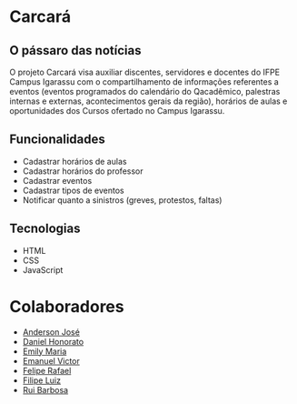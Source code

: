 # Carcará
## O pássaro das notícias
O projeto Carcará visa auxiliar discentes, servidores e docentes do IFPE Campus Igarassu com o compartilhamento de informações referentes a eventos (eventos programados do calendário do Qacadêmico, palestras internas e externas, acontecimentos gerais da região), horários de aulas e oportunidades dos Cursos ofertado no Campus Igarassu.

## Funcionalidades
* Cadastrar horários de aulas
* Cadastrar horários do professor
* Cadastrar eventos
* Cadastrar tipos de eventos
* Notificar quanto a sinistros (greves, protestos, faltas)
  
## Tecnologias
* HTML
* CSS
* JavaScript
# Colaboradores
* [Anderson José](https://github.com/Andersonjs99)
* [Daniel Honorato](https://github.com/DH-97)
* [Emily Maria](https://github.com/SongMingi95)
* [Emanuel Victor](https://github.com/EMANUEBRIT)
* [Felipe Rafael](https://github.com/felipeknk)
* [Filipe Luiz](https://github.com/luke96neto)
* [Rui Barbosa](https://github.com/Rui827)
